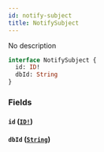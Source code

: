 ```yaml
---
id: notify-subject
title: NotifySubject
---
```


No description

```graphql
interface NotifySubject {
  id: ID!
  dbId: String
}
```

### Fields

#### `id` ([`ID!`](https://developer.rippling.com/docs/rippling-graphql/docs/partners/truework/scalars/id.md))

#### `dbId` ([`String`](https://developer.rippling.com/docs/rippling-graphql/docs/partners/truework/scalars/string.md))
